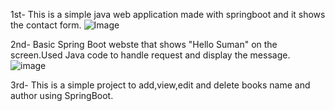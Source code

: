 1st- This is a simple java web application made with springboot and it shows the contact form.
![Image](https://github.com/user-attachments/assets/849ceb39-7b1e-40e4-b4aa-23a19d44814a)

2nd- Basic Spring Boot webste that shows "Hello Suman" on the screen.Used Java code to handle request and display the message.
![image](https://github.com/user-attachments/assets/21424755-a767-4f84-82dc-f5b5fe6b1e41)

3rd- This is a simple project to add,view,edit and delete books name and author using SpringBoot.
<!-- Uploading "Book Crud.png"... -->
